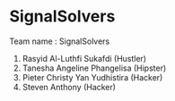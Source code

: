 # SignalSolvers
Team name   : SignalSolvers <br>
1) Rasyid Al-Luthfi Sukafdi (Hustler)<br>
2) Tanesha Angeline Phangelisa (Hipster)<br>
3) Pieter Christy Yan Yudhistira (Hacker)<br>
4) Steven Anthony (Hacker)<br>

